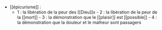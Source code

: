 - [[épicurisme]] :
	-   1 : la libération de la peur des [[Dieu]]x
      - 2 : la libération de la peur de la [[mort]]
      - 3 : la démonstration que le [[plaisir]] est [[possible]]
      - 4 : la démonstration que la douleur et le malheur sont passagers
